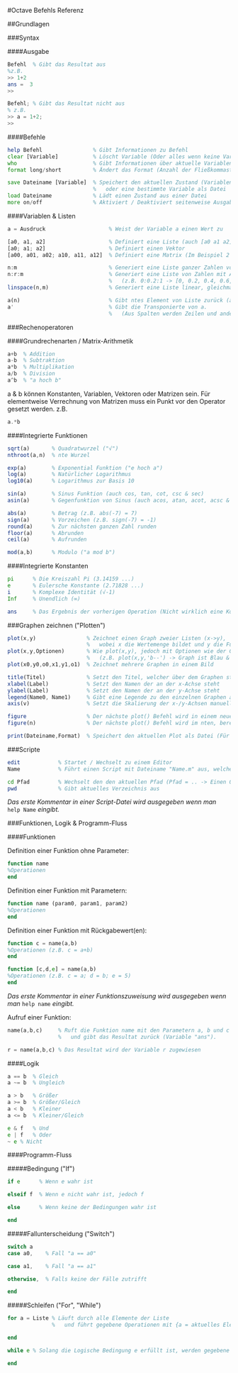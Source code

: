 #Octave Befehls Referenz

##Grundlagen

###Syntax

####Ausgabe

```octave
Befehl  % Gibt das Resultat aus
%z.B.
>> 1+2
ans =  3
>>

Befehl; % Gibt das Resultat nicht aus
% z.B.
>> a = 1+2;
>>
```

####Befehle

```octave
help Befehl                % Gibt Informationen zu Befehl
clear [Variable]           % Löscht Variable (Oder alles wenn keine Variable angegeben)
who                        % Gibt Informationen über aktuelle Variablen & Funktionen (auch `whos`)
format long/short          % Ändert das Format (Anzahl der Fließkommastellen)

save Dateiname [Variable]  % Speichert den aktuellen Zustand (Variablen, Funktionen, etc.)
                           %   oder eine bestimmte Variable als Datei
load Dateiname             % Lädt einen Zustand aus einer Datei
more on/off                % Aktiviert / Deaktiviert seitenweise Ausgabe
```

####Variablen & Listen

```octave
a = Ausdruck                    % Weist der Variable a einen Wert zu

[a0, a1, a2]                    % Definiert eine Liste (auch [a0 a1 a2])
[a0; a1; a2]                    % Definiert einen Vektor
[a00, a01, a02; a10, a11, a12]  % Definiert eine Matrix (Im Beispiel 2 Zeilen à 3 Werten)

n:m                             % Generiert eine Liste ganzer Zahlen von n bis m (inklusive)
n:r:m                           % Generiert eine Liste von Zahlen mit Abstand r von n bis m
                                %   (z.B. 0:0.2:1 -> [0, 0.2, 0.4, 0.6, 0.8, 1])
linspace(n,m)                   % Generiert eine Liste linear, gleichmäßig verteilter Zahlen von n bis m

a(n)                            % Gibt ntes Element von Liste zurück (auch a(n:m) -> Elemente n bis m)
a'                              % Gibt die Transponierte von a.
                                %   (Aus Spalten werden Zeilen und anders herum)
```

###Rechenoperatoren

####Grundrechenarten / Matrix-Arithmetik

```octave
a+b  % Addition
a-b  % Subtraktion
a*b  % Multiplikation
a/b  % Division
a^b  % "a hoch b"
```
a & b können Konstanten, Variablen, Vektoren oder Matrizen sein.
Für elementweise Verrechnung von Matrizen muss ein Punkt vor den Operator gesetzt werden.
z.B.
```octave
a.*b
```

####Integrierte Funktionen

```octave
sqrt(a)       % Quadratwurzel ("√")
nthroot(a,n)  % nte Wurzel

exp(a)        % Exponential Funktion ("e hoch a")
log(a)        % Natürlicher Logarithmus
log10(a)      % Logarithmus zur Basis 10

sin(a)        % Sinus Funktion (auch cos, tan, cot, csc & sec)
asin(a)       % Gegenfunktion von Sinus (auch acos, atan, acot, acsc & sec)

abs(a)        % Betrag (z.B. abs(-7) = 7)
sign(a)       % Vorzeichen (z.B. sign(-7) = -1)
round(a)      % Zur nächsten ganzen Zahl runden
floor(a)      % Abrunden
ceil(a)       % Aufrunden

mod(a,b)      % Modulo ("a mod b")
```

####Integrierte Konstanten

```octave
pi      % Die Kreiszahl Pi (3.14159 ...)
e       % Eulersche Konstante (2.71828 ...)
i       % Komplexe Identität (√-1)
Inf     % Unendlich (∞)

ans     % Das Ergebnis der vorherigen Operation (Nicht wirklich eine Konstante)
```

###Graphen zeichnen ("Plotten")

```octave
plot(x,y)                % Zeichnet einen Graph zweier Listen (x->y),
                         %   wobei x die Wertemenge bildet und y die Funktionswerte.
plot(x,y,Optionen)       % Wie plot(x,y), jedoch mit Optionen wie der Graph gezeichnet wird.
                         %   (z.B. plot(x,y,'b--') -> Graph ist Blau & Gestrichelt)
plot(x0,y0,o0,x1,y1,o1)  % Zeichnet mehrere Graphen in einem Bild

title(Titel)             % Setzt den Titel, welcher über dem Graphen steht
xlabel(Label)            % Setzt den Namen der an der x-Achse steht
ylabel(Label)            % Setzt den Namen der an der y-Achse steht
legend(Name0, Name1)     % Gibt eine Legende zu den einzelnen Graphen an
axis(v)                  % Setzt die Skalierung der x-/y-Achsen manuell (v = [x_min, x_max, y_min, y_max])

figure                   % Der nächste plot() Befehl wird in einem neuen Fenster angezeigt
figure(n)                % Der nächste plot() Befehl wird im nten, bereits existierenden, Fenster angezeigt

print(Dateiname,Format)  % Speichert den aktuellen Plot als Datei (Für PNG Bild: Format = '-dpng')
```

###Scripte

```octave
edit            % Startet / Wechselt zu einem Editor
Name            % Führt einen Script mit Dateiname "Name.m" aus, welcher im aktuellen Verzeichnis liegt.

cd Pfad         % Wechselt den den aktuellen Pfad (Pfad = .. -> Einen Ordner zurück)
pwd             % Gibt aktuelles Verzeichnis aus
```

*Das erste Kommentar in einer Script-Datei wird ausgegeben wenn man* `help Name` *eingibt.*

###Funktionen, Logik & Programm-Fluss

####Funktionen

Definition einer Funktion ohne Parameter:
```octave
function name
%Operationen
end
```
Definition einer Funktion mit Parametern:
```octave
function name (param0, param1, param2)
%Operationen
end
```

Definition einer Funktion mit Rückgabewert(en):
```octave
function c = name(a,b)
%Operationen (z.B. c = a+b)
end

function [c,d,e] = name(a,b)
%Operationen (z.B. c = a; d = b; e = 5)
end
```

*Das erste Kommentar in einer Funktionszuweisung wird ausgegeben wenn man* `help name` *eingibt.*

Aufruf einer Funktion:
```octave
name(a,b,c)     % Ruft die Funktion name mit den Parametern a, b und c auf
                %   und gibt das Resultat zurück (Variable "ans").

r = name(a,b,c) % Das Resultat wird der Variable r zugewiesen
```

####Logik

```octave
a == b	% Gleich
a ~= b	% Ungleich

a > b	% Größer
a >= b	% Größer/Gleich
a < b	% Kleiner
a <= b	% Kleiner/Gleich

e & f	% Und
e | f	% Oder
~ e	% Nicht
```

####Programm-Fluss

#####Bedingung ("If")

```octave
if e      % Wenn e wahr ist

elseif f  % Wenn e nicht wahr ist, jedoch f

else      % Wenn keine der Bedingungen wahr ist

end
```

#####Fallunterscheidung ("Switch")

```octave
switch a
case a0,    % Fall "a == a0"

case a1,    % Fall "a == a1"

otherwise,  % Falls keine der Fälle zutrifft

end
```

#####Schleifen ("For", "While")

```octave
for a = Liste % Läuft durch alle Elemente der Liste
              %   und führt gegebene Operationen mit {a = aktuelles Element} aus.

end
```

```octave
while e % Solang die Logische Bedingung e erfüllt ist, werden gegebene Operationen ausgeführt

end
```
